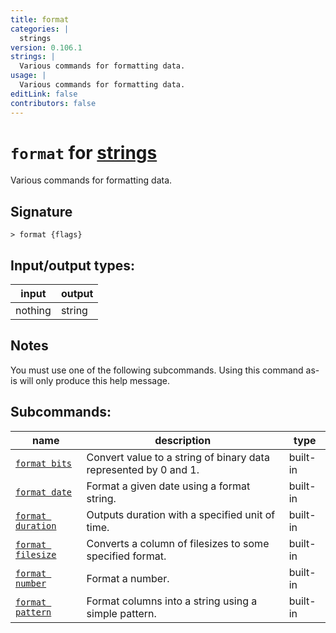 ```yaml
---
title: format
categories: |
  strings
version: 0.106.1
strings: |
  Various commands for formatting data.
usage: |
  Various commands for formatting data.
editLink: false
contributors: false
---
```

<!-- This file is automatically generated. Please edit the command in https://github.com/nushell/nushell instead. -->

# `format` for [strings](/commands/categories/strings.md)

<div class='command-title'>Various commands for formatting data.</div>

## Signature

```> format {flags} ```


## Input/output types:

| input   | output |
| ------- | ------ |
| nothing | string |
## Notes
You must use one of the following subcommands. Using this command as-is will only produce this help message.

## Subcommands:

| name                                                   | description                                                      | type     |
| ------------------------------------------------------ | ---------------------------------------------------------------- | -------- |
| [`format bits`](/commands/docs/format_bits.md)         | Convert value to a string of binary data represented by 0 and 1. | built-in |
| [`format date`](/commands/docs/format_date.md)         | Format a given date using a format string.                       | built-in |
| [`format duration`](/commands/docs/format_duration.md) | Outputs duration with a specified unit of time.                  | built-in |
| [`format filesize`](/commands/docs/format_filesize.md) | Converts a column of filesizes to some specified format.         | built-in |
| [`format number`](/commands/docs/format_number.md)     | Format a number.                                                 | built-in |
| [`format pattern`](/commands/docs/format_pattern.md)   | Format columns into a string using a simple pattern.             | built-in |